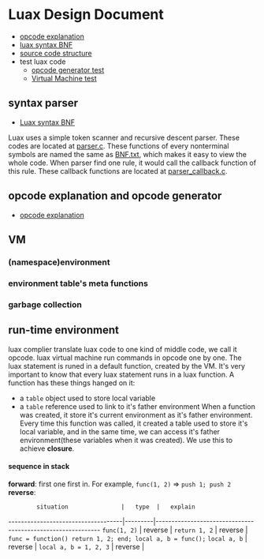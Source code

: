 # Luax Design Document

 - [opcode explanation](./opcode.md)
 - [luax syntax BNF](./BNF.txt)
 - [source code structure](./source_code_structure.md)
 - test luax code
    + [opcode generator test](../test/generate_bytecode_test.luax)
    + [Virtual Machine test](../test/vm_run_test.luax)


## syntax parser
 
 - [Luax syntax BNF](./BNF.txt)

 Luax uses a simple token scanner and recursive descent parser. These codes are located at [parser.c](../src/parser.c). These functions of every nonterminal symbols are named the same as [BNF.txt](./BNF.txt), which makes it easy to view the whole code. When parser find one rule, it would call the callback function of this rule. These callback functions are located at [parser_callback.c](../src/parser_callback.c).


## opcode explanation and opcode generator

 - [opcode explanation](./opcode.md)



## VM

### (namespace)environment

### environment table's meta functions

### garbage collection





## run-time environment

luax complier translate luax code to one kind of middle code, we call it opcode. luax virtual machine run commands in opcode one by one. The luax statement is runed in a default function, created by the VM. It's very important to know that every luax statement runs in a luax function. A function has these things hanged on it:
 - a `table` object used to store local variable
 - a `table` reference used to link to it's father environment
When a function was created, it store it's current environment as it's father environment. Every time this function was called, it created a table used to store it's local variable, and in the same time, we can access it's father environment(these variables when it was created). We use this to achieve **closure**.


#### sequence in stack
**forward**: first one first in. For example, `func(1, 2)` => `push 1; push 2`
**reverse**: 

            situation               |   type  |   explain
------------------------------------|---------|------------------------------------------------------------
 `func(1, 2)`                       | reverse |
 `return 1, 2`                      | reverse | `func = function() return 1, 2; end; local a, b = func();`
 `local a, b`                       | reverse | 
 `local a, b = 1, 2, 3`             | reverse | 

